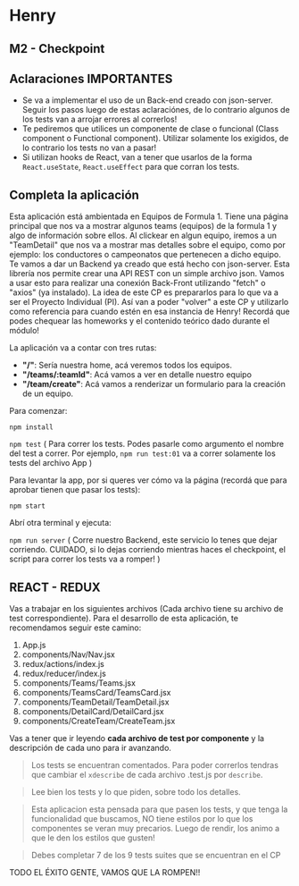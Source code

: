 # Henry

## M2 - Checkpoint

## Aclaraciones IMPORTANTES

- Se va a implementar el uso de un Back-end creado con json-server. Seguir los pasos luego de estas aclaraciónes, de lo contrario algunos de los tests van a arrojar errores al correrlos!
- Te pediremos que utilices un componente de clase o funcional (Class component o Functional component). Utilizar solamente los exigidos, de lo contrario los tests no van a pasar!
- Si utilizan hooks de React, van a tener que usarlos de la forma `React.useState`, `React.useEffect` para que corran los tests.

## Completa la aplicación

Esta aplicación está ambientada en Equipos de Formula 1. Tiene una página principal que nos va a mostrar algunos teams (equipos) de la formula 1 y algo de información sobre ellos. Al clickear en algun equipo, iremos a un "TeamDetail" que nos va a mostrar mas detalles sobre el equipo, como por ejemplo: los conductores o campeonatos que pertenecen a dicho equipo.
Te vamos a dar un Backend ya creado que está hecho con json-server. Esta librería nos permite crear una API REST con un simple archivo json. Vamos a usar esto para realizar una conexión Back-Front utilizando "fetch" o "axios" (ya instalado).
La idea de este CP es prepararlos para lo que va a ser el Proyecto Individual (PI). Así van a poder "volver" a este CP y utilizarlo como referencia para cuando estén en esa instancia de Henry!
Recordá que podes chequear las homeworks y el contenido teórico dado durante el módulo!

La aplicación va a contar con tres rutas:

- **"/"**: Sería nuestra home, acá veremos todos los equipos.
- **"/teams/:teamId"**: Acá vamos a ver en detalle nuestro equipo
- **"/team/create"**: Acá vamos a renderizar un formulario para la creación de un equipo.

Para comenzar:

`npm install`

`npm test` ( Para correr los tests. Podes pasarle como argumento el nombre del test a correr. Por ejemplo, `npm run test:01` va a correr solamente los tests del archivo App )

Para levantar la app, por si queres ver cómo va la página (recordá que para aprobar tienen que pasar los tests):

`npm start`

Abrí otra terminal y ejecuta:

`npm run server` ( Corre nuestro Backend, este servicio lo tenes que dejar corriendo. CUIDADO, si lo dejas corriendo mientras haces el checkpoint, el script para correr los tests va a romper! )

## REACT - REDUX

Vas a trabajar en los siguientes archivos (Cada archivo tiene su archivo de test correspondiente). Para el desarrollo de esta aplicación, te recomendamos seguir este camino:

1. App.js
2. components/Nav/Nav.jsx
3. redux/actions/index.js
4. redux/reducer/index.js
5. components/Teams/Teams.jsx
6. components/TeamsCard/TeamsCard.jsx
7. components/TeamDetail/TeamDetail.jsx
8. components/DetailCard/DetailCard.jsx
9. components/CreateTeam/CreateTeam.jsx

Vas a tener que ir leyendo **cada archivo de test por componente** y la descripción de cada uno para ir avanzando.

> Los tests se encuentran comentados. Para poder correrlos tendras que cambiar el `xdescribe` de cada archivo .test.js por `describe`.

> Lee bien los tests y lo que piden, sobre todo los detalles.

> Esta aplicacion esta pensada para que pasen los tests, y que tenga la funcionalidad que buscamos, NO tiene estilos por lo que los componentes se veran muy precarios. Luego de rendir, los animo a que le den los estilos que gusten!

> Debes completar 7 de los 9 tests suites que se encuentran en el CP

TODO EL ÉXITO GENTE, VAMOS QUE LA ROMPEN!!
